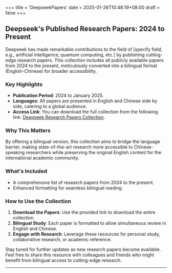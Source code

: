 +++
title = 'DeepseekPapers'
date = 2025-01-26T10:48:19+08:00
draft = false
+++

## Deepseek's Published Research Papers: 2024 to Present

Deepseek has made remarkable contributions to the field of [specify field, e.g., artificial intelligence, quantum computing, etc.] by publishing cutting-edge research papers. This collection includes all publicly available papers from 2024 to the present, meticulously converted into a bilingual format (English-Chinese) for broader accessibility.

### Key Highlights
- **Publication Period**: 2024 to January 2025.
- **Languages**: All papers are presented in English and Chinese side by side, catering to a global audience.
- **Access Link**: You can download the full collection from the following link: [Deepseek Research Papers Collection](https://dropover.cloud/cd31ba6d30162029dd3109da04690298).

### Why This Matters
By offering a bilingual version, this collection aims to bridge the language barrier, making state-of-the-art research more accessible to Chinese-speaking researchers while preserving the original English content for the international academic community.

### What's Included
- A comprehensive list of research papers from 2024 to the present.
- Enhanced formatting for seamless bilingual reading.

### How to Use the Collection
1. **Download the Papers**: Use the provided link to download the entire collection.
2. **Bilingual Study**: Each paper is formatted to allow simultaneous review in English and Chinese.
3. **Engage with Research**: Leverage these resources for personal study, collaborative research, or academic reference.

Stay tuned for further updates as new research papers become available. Feel free to share this resource with colleagues and friends who might benefit from bilingual access to cutting-edge research.

---


